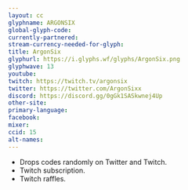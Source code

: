 ```yaml
---
layout: cc
glyphname: ARGONSIX
global-glyph-code: 
currently-partnered: 
stream-currency-needed-for-glyph: 
title: ArgonSix
glyphurl: https://i.glyphs.wf/glyphs/ArgonSix.png
glyphwave: 13
youtube: 
twitch: https://twitch.tv/argonsix
twitter: https://twitter.com/ArgonSixx
discord: https://discord.gg/0gGk1SASkwnej4Up
other-site: 
primary-language: 
facebook: 
mixer: 
ccid: 15
alt-names: 
---
```

* Drops codes randomly on Twitter and Twitch.
* Twitch subscription.
* Twitch raffles.
